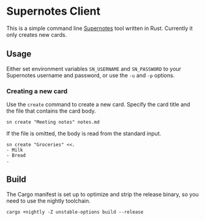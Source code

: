# Supernotes Client

This is a simple command line [Supernotes](https://supernotes.app/) tool
written in Rust. Currently it only creates new cards.


## Usage

Either set environment variables `SN_USERNAME` and `SN_PASSWORD` to your
Supernotes username and password, or use the `-u` and `-p` options.


### Creating a new card

Use the `create` command to create a new card. Specify the card title and the
file that contains the card body.

    sn create "Meeting notes" notes.md

If the file is omitted, the body is read from the standard input.

    sn create "Groceries" <<.
    - Milk
    - Bread
    .

## Build

The Cargo manifest is set up to optimize and strip the release binary, so you
need to use the nightly toolchain.

    cargo +nightly -Z unstable-options build --release
